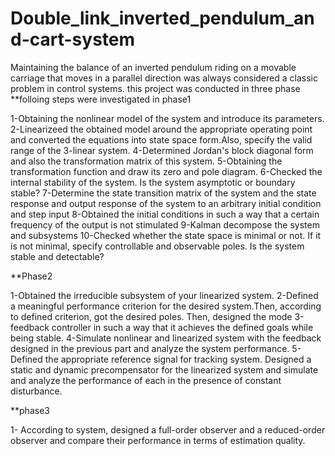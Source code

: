# Double_link_inverted_pendulum_and-cart-system
Maintaining the balance of an inverted pendulum riding on a movable carriage that moves in a parallel direction was always considered a classic problem in control systems.
this project was conducted in three phase
**folloing steps were investigated in phase1

1-Obtaining the nonlinear model of the system and introduce its parameters.
2-Linearizeed the obtained model around the appropriate operating point and converted the equations into state space form.Also, specify the valid range of the 3-linear system.
4-Determined Jordan's block diagonal form and also the transformation matrix of this system.
5-Obtaining the transformation function and draw its zero and pole diagram.
6-Checked the internal stability of the system. Is the system asymptotic or boundary stable?
7-Determine the state transition matrix of the system and the state response and output response of the system to an arbitrary initial condition and step input 
8-Obtained the initial conditions in such a way that a certain frequency of the output is not stimulated
9-Kalman decompose the system and subsystems
10-Checked whether the state space is minimal or not. If it is not minimal, specify controllable and observable poles. Is the system stable and detectable?

**Phase2

1-Obtained the irreducible subsystem of your linearized system.
2-Defined a meaningful performance criterion for the desired system.Then, according to defined criterion, got the desired poles. Then, designed the mode 3-feedback controller in such a way that it achieves the defined goals while being stable.
4-Simulate nonlinear and linearized system with the feedback designed in the previous part and analyze the system performance.
5-Defined the appropriate reference signal for tracking system. Designed a static and dynamic precompensator for the linearized system and simulate and analyze the performance of each in the presence of constant disturbance.

**phase3

1- According to system, designed a full-order observer and a reduced-order observer and compare their performance in terms of estimation quality.
